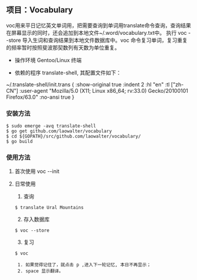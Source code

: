 ## 项目：Vocabulary

voc用来平日记忆英文单词用，把需要查询到单词用translate命令查询，查询结果在屏幕显示的同时，还会追加到本地文件~/.word/vocabulary.txt中。 执行 voc --store 导入生词和查询结果到本地文件数据库中。voc 命令复习单词，复习重复的频率暂时按照斐波那契数列有天数为单位重复。


* 操作环境 Gentoo/Linux 终端

* 依赖的程序 translate-shell, 其配置文件如下：

~/.translate-shell/init.trans
{
    :show-original  true
    :indent         2
    :hl             "en"
    :tl             ["zh-CN"]
    :user-agent     "Mozilla/5.0 (X11; Linux x86_64; rv:33.0) Gecko/20100101 Firefox/63.0"
    :no-ansi        true
}

### 安装方法

```
$ sudo emerge -avq translate-shell
$ go get github.com/laowalter/vocabulary
$ cd ${GOPATH}/src/github.com/laowalter/vocabulary/
$ go build
```

### 使用方法


1. 首次使用 voc --init

2. 日常使用 

	1. 查询  
	```
	$ translate Ural Mountains
	```

	2. 存入数据库
	```
	$ voc --store
	```
    3. 复习
	```
	$ voc
	```
		1. 如果觉得记住了，就点击 p ,进入下一轮记忆, 本日不再显示；
		2. space 显示翻译。

